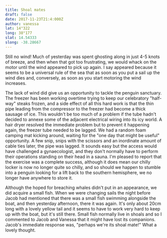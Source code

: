 ```yaml
---
title: Shoal mates
draft: false
date: 2017-11-23T21:4:000Z
author: vanessa
lat: 14°322
long: 38°177
slat: 14.54333
slong: -38.28667
---
```

Still no wind! Much of yesterday was spent ghosting along in just 4-5 knots of breeze, and then when that got too frustrating, we would 
whack on the motor until the wind appeared to pick up again. I say appeared because it seems to be a universal rule of the sea that as 
soon as you put a sail up the wind dies and, conversely, as soon as you start motoring the wind increases.

The lack of wind did give us an opportunity to tackle the penguin sanctuary. The freezer has been working overtime trying to keep our 
celebratory "half-way" steaks frozen, and a side effect of all this hard work is that the thin pipe leading from the compressor to the freezer 
had become a thick sausage of ice. This wouldn't be too much of a problem if the tube hadn't decided to annexe some of the adjacent 
electrical wiring into its icy world. A hair dryer resolved the immediate problem but to prevent it happening again, the freezer tube needed 
to be lagged. We had a random foam camping mat kicking around, waiting for the "one day that might be useful" opportunity. A few snip, 
snips with the scissors and an inordinate amount of cable ties later, the pipe was lagged. It sounds easy but the access would have 
challenged a gynaecologist, and they don't normally have to perform their operations standing on their head in a sauna. I'm pleased to 
report that the exercise was a complete success, although it does mean our chilly locker is now no longer quite so chilly, and so should 
we happen to stumble into a penguin looking for a lift back to the southern hemisphere, we no longer have anywhere to store it.

Although the hoped for breaching whales didn't put in an appearance, we did acquire a small fish. When we were changing sails the 
night before Jacob had mentioned that there was a small fish swimming alongside the boat, and then yesterday afternoon, there it was 
again. It's only about 20cm long with a lovely yellow tail and it seems to have to work very hard to keep up with the boat, but it's still there. 
Small fish normally live in shoals and so I commented to Jacob and Vanessa that it might have lost its companions. Jacob's immediate 
response was, "perhaps we're its shoal mate!" What a lovely thought.


